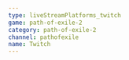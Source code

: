 ```yaml
---
type: liveStreamPlatforms_twitch
game: path-of-exile-2
category: path-of-exile-2
channel: pathofexile
name: Twitch
---
```

